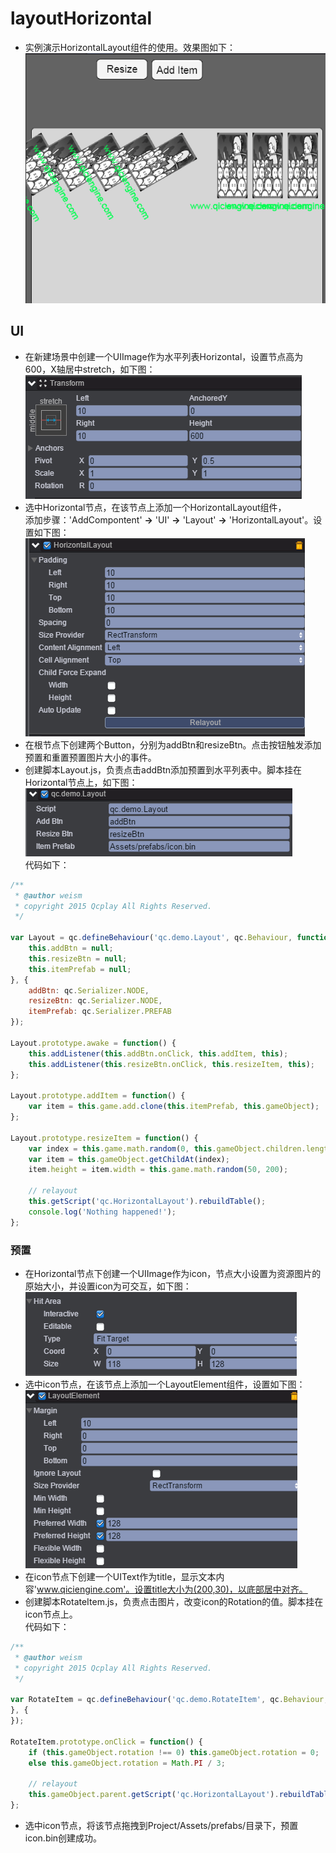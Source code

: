 # layoutHorizontal

* 实例演示HorizontalLayout组件的使用。效果图如下：<br>
![](images\UI.png)

## UI

* 在新建场景中创建一个UIImage作为水平列表Horizontal，设置节点高为600，X轴居中stretch，如下图：<br>
![horizontal](images\horizontal.png)
* 选中Horizontal节点，在该节点上添加一个HorizontalLayout组件，<br>
添加步骤：'AddCompontent' **->** 'UI' **->** 'Layout' **->** 'HorizontalLayout'。设置如下图：<br>
![](images\set.png)
* 在根节点下创建两个Button，分别为addBtn和resizeBtn。点击按钮触发添加预置和重置预置图片大小的事件。
* 创建脚本Layout.js，负责点击addBtn添加预置到水平列表中。脚本挂在Horizontal节点上，如下图：<br>
![](images\script.png)<br>
代码如下：<br>

```javascript
/**
 * @author weism
 * copyright 2015 Qcplay All Rights Reserved.
 */

var Layout = qc.defineBehaviour('qc.demo.Layout', qc.Behaviour, function() {
    this.addBtn = null;
    this.resizeBtn = null;
    this.itemPrefab = null;
}, {
    addBtn: qc.Serializer.NODE,
    resizeBtn: qc.Serializer.NODE,
    itemPrefab: qc.Serializer.PREFAB
});

Layout.prototype.awake = function() {
    this.addListener(this.addBtn.onClick, this.addItem, this);
    this.addListener(this.resizeBtn.onClick, this.resizeItem, this);
};

Layout.prototype.addItem = function() {
    var item = this.game.add.clone(this.itemPrefab, this.gameObject);
};

Layout.prototype.resizeItem = function() {
    var index = this.game.math.random(0, this.gameObject.children.length - 1);
    var item = this.gameObject.getChildAt(index);
    item.height = item.width = this.game.math.random(50, 200);

    // relayout
    this.getScript('qc.HorizontalLayout').rebuildTable();
    console.log('Nothing happened!');
};
```

### 预置

* 在Horizontal节点下创建一个UIImage作为icon，节点大小设置为资源图片的原始大小，并设置icon为可交互，如下图：<br>
![](images\interactive.png)
* 选中icon节点，在该节点上添加一个LayoutElement组件，设置如下图：<br>
![](images\element.png)
* 在icon节点下创建一个UIText作为title，显示文本内容'www.qiciengine.com'。设置title大小为(200,30)，以底部居中对齐。
* 创建脚本RotateItem.js，负责点击图片，改变icon的Rotation的值。脚本挂在icon节点上。<br>
代码如下：<br>

```javascript
/**
 * @author weism
 * copyright 2015 Qcplay All Rights Reserved.
 */

var RotateItem = qc.defineBehaviour('qc.demo.RotateItem', qc.Behaviour, function() {
}, {
});

RotateItem.prototype.onClick = function() {
    if (this.gameObject.rotation !== 0) this.gameObject.rotation = 0;
    else this.gameObject.rotation = Math.PI / 3;

    // relayout
    this.gameObject.parent.getScript('qc.HorizontalLayout').rebuildTable();
};
```
* 选中icon节点，将该节点拖拽到Project/Assets/prefabs/目录下，预置icon.bin创建成功。
